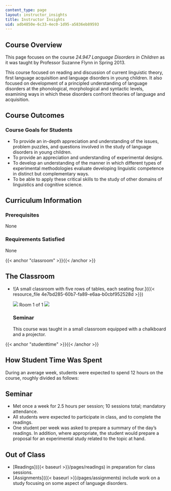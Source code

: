 ```yaml
---
content_type: page
layout: instructor_insights
title: Instructor Insights
uid: adb4850e-6c33-4ec0-1d95-a5836eb89593
---
```


Course Overview
---------------

This page focuses on the course _24.947 Language Disorders in Children_ as it was taught by Professor Suzanne Flynn in Spring 2013.

This course focused on reading and discussion of current linguistic theory, first language acquisition and language disorders in young children. It also focused on development of a principled understanding of language disorders at the phonological, morphological and syntactic levels, examining ways in which these disorders confront theories of language and acquisition.

Course Outcomes
---------------

### Course Goals for Students

*   To provide an in-depth appreciation and understanding of the issues, problem puzzles, and questions involved in the study of language disorders in young children.
*   To provide an appreciation and understanding of experimental designs.
*   To develop an understanding of the manner in which different types of experimental methodologies evaluate developing linguistic competence in distinct but complementary ways.
*   To be able to apply these critical skills to the study of other domains of linguistics and cognitive science.

Curriculum Information
----------------------

### Prerequisites

None

### Requirements Satisfied

None

{{< anchor "classroom" >}}{{< /anchor >}}

The Classroom
-------------

*   ![A small classroom with five rows of tables, each seating four.]({{< resource_file 4e7bd285-60b7-fa89-e6aa-b0cbf952528d >}})
    
    ![](/images/educator/classroom_prev_dim.png) Room 1 of 1 ![](/images/educator/classroom_next_dim.png)
    
    ### Seminar
    
    This course was taught in a small classroom equipped with a chalkboard and a projector.
    

{{< anchor "studenttime" >}}{{< /anchor >}}

How Student Time Was Spent
--------------------------

During an average week, students were expected to spend 12 hours on the course, roughly divided as follows:

Seminar
-------

*   Met once a week for 2.5 hours per session; 10 sessions total; mandatory attendance.
*   All students were expected to participate in class, and to complete the readings.
*   One student per week was asked to prepare a summary of the day’s readings. In addition, where appropriate, the student would prepare a proposal for an experimental study related to the topic at hand.

Out of Class
------------

*   [Readings]({{< baseurl >}}/pages/readings) in preparation for class sessions.
*   [Assignments]({{< baseurl >}}/pages/assignments) include work on a study focusing on some aspect of language disorders.